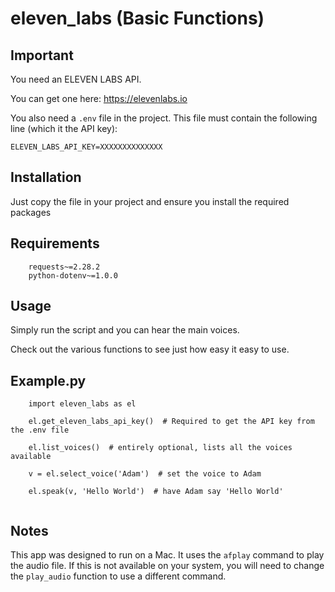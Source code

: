 # eleven_labs (Basic Functions)

## Important

You need an ELEVEN LABS API. 

You can get one here: https://elevenlabs.io

You also need a `.env` file in the project. This file must contain the following line (which it the API key):

`ELEVEN_LABS_API_KEY=XXXXXXXXXXXXXX`

## Installation

Just copy the file in your project and ensure you install the required packages

## Requirements

```
    requests~=2.28.2
    python-dotenv~=1.0.0
```

## Usage

Simply run the script and you can hear the main voices. 

Check out the various functions to see just how easy it easy to use.

## Example.py

```
    import eleven_labs as el

    el.get_eleven_labs_api_key()  # Required to get the API key from the .env file
     
    el.list_voices()  # entirely optional, lists all the voices available
    
    v = el.select_voice('Adam')  # set the voice to Adam
    
    el.speak(v, 'Hello World')  # have Adam say 'Hello World'
    
```

## Notes

This app was designed to run on a Mac. It uses the `afplay` command to play the audio file. If this is not available on your system, you will need to change the `play_audio` function to use a different command.
